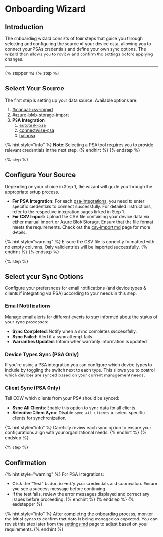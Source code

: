# Onboarding Wizard

## Introduction

The onboarding wizard consists of four steps that guide you through selecting and configuring the source of your device data, allowing you to connect your PSAs credentials and define your own sync options. The wizard then allows you to review and confirm the settings before applying changes.

***

{% stepper %}
{% step %}
## Select Your Source

The first step is setting up your data source. Available options are:

1. [#manual-csv-import](../inputs/csv-import.md#manual-csv-import "mention")
2. [#azure-blob-storage-import](../inputs/csv-import.md#azure-blob-storage-import "mention")
3. **PSA Integration**
   1. [autotask-psa](../inputs/psa-integrations/autotask-psa/ "mention")
   2. [connectwise-psa](../inputs/psa-integrations/connectwise-psa/ "mention")
   3. [halopsa](../inputs/psa-integrations/halopsa/ "mention")

{% hint style="info" %}
**Note**: Selecting a PSA tool requires you to provide relevant credentials in the next step.
{% endhint %}
{% endstep %}

{% step %}
## Configure Your Source

Depending on your choice in Step 1, the wizard will guide you through the appropriate setup process.

* **For PSA Integration:** For each [psa-integrations](../inputs/psa-integrations/ "mention"), you need to enter specific credentials to connect successfully. For detailed instructions, refer to the respective integration pages linked in Step 1.
* **For CSV Import:** Upload the CSV file containing your device data via either manual import or Azure Blob Storage. Ensure that the file format meets the requirements. Check out the [csv-import.md](../inputs/csv-import.md "mention") page for more details.

{% hint style="warning" %}
Ensure the CSV file is correctly formatted with no empty columns. Only valid entries will be imported successfully.
{% endhint %}
{% endstep %}

{% step %}
## Select your Sync Options

Configure your preferences for email notifications (and device types & clients if integrating via PSA) according to your needs in this step.

### Email Notifications

Manage email alerts for different events to stay informed about the status of your sync processes:

* **Sync Completed**: Notify when a sync completes successfully.
* **Sync Failed**: Alert if a sync attempt fails.
* **Warranties Updated**: Inform when warranty information is updated.

### Device Types Sync (PSA Only)

If you're using a PSA integration you can configure which device types to include by toggling the switch next to each type. This allows you to control which devices are synced based on your current management needs.

### Client Sync (PSA Only)

Tell COW which clients from your PSA should be synced:

* **Sync All Clients**: Enable this option to sync data for all clients.
* **Selective Client Sync**: Disable `Sync All Clients` to select specific clients for synchronization.

{% hint style="info" %}
Carefully review each sync option to ensure your configurations align with your organizational needs.
{% endhint %}
{% endstep %}

{% step %}
## Confirmation

{% hint style="warning" %}
For PSA Integrations:

* Click the "Test" button to verify your credentials and connection. Ensure you see a success message before continuing.
* If the test fails, review the error messages displayed and correct any issues before proceeding.
{% endhint %}
{% endstep %}
{% endstepper %}

{% hint style="info" %}
After completing the onboarding process, monitor the initial syncs to confirm that data is being managed as expected. You can revisit this step later from the [settings.md](navigation/settings.md "mention") page to adjust based on your requirements.
{% endhint %}
